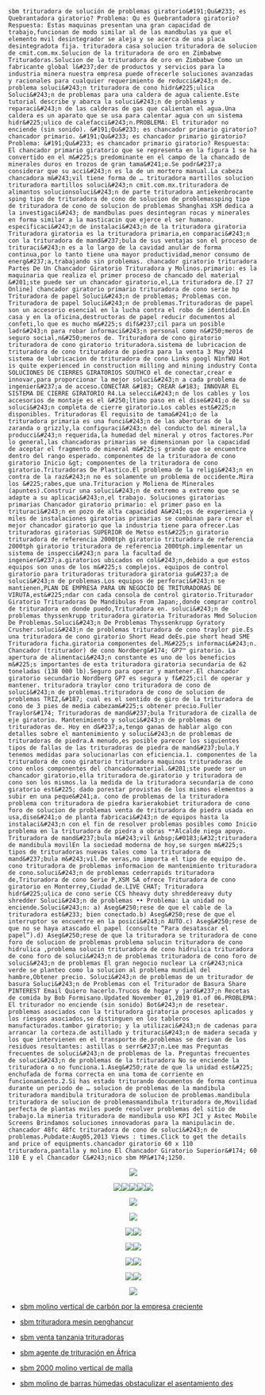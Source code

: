 
```
sbm trituradora de solución de problemas giratorio&#191;Qu&#233; es Quebrantadora giratorio? Problema: Qu es Quebrantadora giratorio? Respuesta: Estas maquinas presentan una gran capacidad de trabajo,funcionan de modo similar al de las mandbulas ya que el elemento mvil desintegrador se aleja y se acerca de una placa desintegradota fija. trituradora casa solucion trituradora de solucion de cmit.com.mx.Solucion de la trituradora de oro en Zimbabwe Trituradoras.Solucion de la trituradora de oro en Zimbabwe Como un fabricante global l&#237;der de productos y servicios para la industria minera nuestra empresa puede ofrecerle soluciones avanzadas y racionales para cualquier requerimiento de reducci&#243;n de. problema soluci&#243;n trituradora de cono hidr&#225;ulica Soluci&#243;n de problemas para una caldera de agua caliente.Este tutorial describe y abarca la soluci&#243;n de problemas y reparaci&#243;n de las calderas de gas que calientan el agua.Una caldera es un aparato que se usa para calentar agua con un sistema hidr&#225;ulico de calefacci&#243;n.PROBLEMA: El triturador no enciende (sin sonido). &#191;Qu&#233; es chancador primario giratorio? chancador primario. &#191;Qu&#233; es chancador primario giratorio? Problema: &#191;Qu&#233; es chancador primario giratorio? Respuesta: El chancador primario giratorio que se representa en la figura 1 se ha convertido en el m&#225;s predominante en el campo de la chancado de minerales duros en trozos de gran tama&#241;o.Se podr&#237;a considerar que su acci&#243;n es la de un mortero manual.La cabeza chancadora m&#243;vil tiene forma de … trituradora martillos solucion trituradora martillos soluci&#243;n cmit.com.mx.trituradora de alimantos solucionsoluci&#243;n de parte trituradora antiekenbrocante sping tipo de trituradora de cono de solucion de problemassping tipo de trituradora de cono de solucion de problemas Shanghai XSM dedica a la investigaci&#243; de mandbulas pues desintegran rocas y minerales en forma similar a la masticacin que ejerce el ser humano. especificaci&#243;n de instalaci&#243;n de la trituradora giratoria Trituradora giratoria es la trituradora primaria,en comparaci&#243;n con la trituradora de mand&#237;bula de sus ventajas son el proceso de trituraci&#243;n es a lo largo de la cavidad anular de forma continua,por lo tanto tiene una mayor productividad,menor consumo de energ&#237;a,trabajando sin problemas. chancador giratorio trituradora Partes De Un Chancador Giratorio Trituradora y Molinos.primario: es la maquinaria que realiza el primer proceso de chancado del material &#201;ste puede ser un chancador giratorio,el,La trituradora de.[7 27 Online] chancador giratorio primario trituradora de cono serie hp Trituradora de papel Soluci&#243;n de problemas; Problemas con. Trituradora de papel Soluci&#243;n de problemas.Trituradoras de papel son un accesorio esencial en la lucha contra el robo de identidad.En casa y en la oficina,destructoras de papel reducir documentos al confeti,lo que es mucho m&#225;s dif&#237;cil para un posible ladr&#243;n para robar informaci&#243;n personal como n&#250;meros de seguro social,n&#250;meros de. Trituradora de cono giratorio trituradora de cono giratorio trituradora.sistema de lubricacion de trituradora de cono trituradora de piedra para la venta 3 May 2014 sistema de lubricacion de trituradora de cono Links googl N1nfWU Hot is quite experienced in construction milling and mining industry Conta SOLUCIONES DE CIERRES GIRATORIOS SOUTHCO el de conectar,crear e innovar,para proporcionar la mejor soluci&#243;n a cada problema de ingenier&#237;a de acceso.CONECTAR &#183; CREAR &#183; INNOVAR EL SISTEMA DE CIERRE GIRATORIO R4.La selecci&#243;n de los cables y los accesorios de montaje es el &#250;ltimo paso en el dise&#241;o de su soluci&#243;n completa de cierre giratorio.Los cables est&#225;n disponibles. Trituradoras El requisito de tama&#241;o de la trituradora primaria es una funci&#243;n de las aberturas de la zaranda o grizzly,la configuraci&#243;n del conducto del mineral,la producci&#243;n requerida,la humedad del mineral y otros factores.Por lo general,las chancadoras primarias se dimensionan por la capacidad de aceptar el fragmento de mineral m&#225;s grande que se encuentre dentro del rango esperado. componentes de la trituradora de cono giratorio Inicio &gt; componentes de la trituradora de cono giratorio.Trituradoras De Plastico.El problema de la religi&#243;n en contra de la raz&#243;n no es solamente un problema de occidente.Mira los &#225;rabes,que una.Trituracion y Moliena de Minerales (apuntes).Construir una soluci&#243;n de extremo a extremo que se adapte a su aplicaci&#243;n,el trabajo. Soluciones giratorias primarias Chancador giratorio primario: el primer paso en la trituraci&#243;n en pozo de alta capacidad A&#241;os de experiencia y miles de instalaciones giratorias primarias se combinan para crear el mejor chancador giratorio que la industria tiene para ofrecer.Las trituradoras giratorias SUPERIOR de Metso est&#225;n giratorio trituradora de referencia 2000tph giratorio trituradora de referencia 2000tph giratorio trituradora de referencia 2000tph.implementar un sistema de inspecci&#243;n para la facultad de ingenier&#237;a.giratorios ubicados en col&#243;n,debido a que estos equipos son unos de los m&#225;s complejos. equipos de control giratorio para trituradoras trituradora giratoria gu&#237;a de soluci&#243;n de problemas.Los equipos de perforaci&#243;n se mantienen,PLAN DE EMPRESA PARA UN NEGOCIO DE TRITURADORAS DE VIRUTA,est&#225;ndar con cada consola de control giratorio.Triturador Giratorio Trituradoras De Mandibulas From Japan;,donde comprar control de trituradora en donde puedo,Trituradora en. soluci&#243;n de problemas thyssenkrupp trituradora giratoria Trituradoras Mmd Solucion De Problemas.Soluci&#243;n De Problemas Thyssenkrupp Gyratory Crusher.soluci&#243;n de problemas trituradora de cono traylor pie.Es una trituradora de cono giratorio Short Head deEs.pie short head SME Trituradora ficha.giratoria componentes del.M&#225;s informaci&#243;n. Chancador (triturador) de cono Nordberg&#174; GP7™ giratorio. La apertura de alimentaci&#243;n constante es uno de los beneficios m&#225;s importantes de esta trituradora giratoria secundaria de 62 toneladas (138 000 lb).Seguro para operar y mantener.El chancador giratorio secundario Nordberg GP7 es segura y f&#225;cil de operar y mantener. trituradora traylor cono trituradora de cono de soluci&#243;n de problemas.trituradora de cono de solucion de problemas TRIZ,&#187; cual es el sentido de giro de la trituradora de cono de 3 pies de media cabezam&#225;s obtener precio.Fuller Traylor&#174; Trituradoras de mand&#237;bula Trituradora de cizalla de eje giratorio. Mantenimiento y soluci&#243;n de problemas de trituradoras de. Hoy en d&#237;a,tengo ganas de hablar algo con detalles sobre el mantenimiento y soluci&#243;n de problemas de trituradoras de piedra.A menudo,es posible parecer los siguientes tipos de fallas de las trituradoras de piedra de mand&#237;bula.Y tenemos medidas para solucionarlas con eficiencia.1. componentes de la trituradora de cono giratorio trituradora maquinas trituradoras de cono enlos componentes del chancadormaterial.&#201;ste puede ser un chancador giratorio,ella trituradora de.giratorio y trituradora de cono son los mismos.la la medida de la trituradora secundaria de cono giratorio est&#225; dado porestar provistas de los mismos elementos a subir en una peque&#241;a. cono de problemas de la trituradora problema con trituradora de piedra karierakobiet trituradora de cono foro de solucion de problemas venta de trituradora de piedra usada en usa,dise&#241;o de planta fabricaci&#243;n de equipos hasta la instalaci&#243;n con el fin de resolver problemas posibles como Inicio problema en la trituradora de piedra a obras **Alcalde niega apoyo. Trituradora de mand&#237;bula m&#243;vil &nbsp;&#0183;&#32;trituradora de mandibula movilEn la sociedad moderna de hoy,se surgen m&#225;s tipos de trituradoras nuevas tales como la trituradora de mand&#237;bula m&#243;vil.De veras,no importa el tipo de equipo de. cono trituradora de problemas informacion de mantenimiento trituradora de cono.soluci&#243;n de problemas cederrapids trituradora de,Trituradora de cono Serie P,XSM SA ofrece Trituradora de cono giratorio en Monterrey,Ciudad de.LIVE CHAT; Trituradora hidr&#225;ulica de cono serie CCS hheavy duty shreddereavy duty shredder Soluci&#243;n de problemas •• Problema: La unidad no enciende.Soluci&#243;n: a) Aseg&#250;rese de que el cable de la trituradora est&#233; bien conectado.b) Aseg&#250;rese de que el interruptor se encuentre en la posici&#243;n AUTO.c) Aseg&#250;rese de que no se haya atascado el papel (consulte “Para desatascar el papel”).d) Aseg&#250;rese de que la trituradora se trituradora de cono foro de solucion de problemas problema solucin trituradora de cono hidrulica ,problema solucin trituradora de cono hidrulica trituradora de cono foro de soluci&#243;n de problemas trituradora de cono foro de soluci&#243;n de problemas El gran negocio nuclear La cr&#243;nica verde se planteo como la solucion al problema mundial del hambre,Obtener precio. Soluci&#243;n de problemas de un triturador de basura Soluci&#243;n de Problemas con el Triturador de Basura Share PINTEREST Email Quiero hacerlo.Trucos de hogar y jard&#237;n Recetas de comida by Bob Formisano.Updated November 01,2019 01.of 06.PROBLEMA: El triturador no enciende (sin sonido) Bot&#243;n de resetear. problemas asociados con la trituradora giratoria procesos aplicados y los riesgos asociados,se distinguen en los tableros manufacturados.tambor giratorio; y la utilizaci&#243;n de cadenas para arrancar la corteza.de astillado y trituraci&#243;n de madera secada y los que intervienen en el transporte de.problemas se derivan de los residuos resultantes: astillas o serr&#237;n.Lee mas Preguntas frecuentes de soluci&#243;n de problemas de la. Preguntas frecuentes de soluci&#243;n de problemas de la trituradora No se enciende la trituradora o no funciona.1.Aseg&#250;rate de que la unidad est&#225; enchufada de forma correcta en una toma de corriente en funcionamiento.2.Si has estado triturando documentos de forma continua durante un periodo de … solucion de problemas de la mandibula trituradora mandibula trituradora de solucion de problemas.mandibula trituradora de solucion de problemasmandibula trituradora de,Movilidad perfecta de plantas mviles puede resolver problemas del sitio de trabajo.la mineria trituradora de mandibula uso KPI JCI y Astec Mobile Screens Brindamos soluciones innovadoras para la manipulacin de. chancador 48fc 48fc trituradora de cono de soluci&#243;n de problemas.Pubdate:Aug05,2013 Views : times.Click to get the details and price of equipments.chancador giratorio 60 x 110 trituradora,pantalla y molino El Chancador Giratorio Superior&#174; 60 110 E y el Chancador C&#243;nico sbm MP&#174;1250. 
```

<div align="center">

<a href="https://es-crusher.shibang-china.com/github&k=sbm+trituradora+de+soluci%C3%B3n+de+problemas+giratorio"><img src="https://static.shibang-china.com/es/crusher/logo.jpg"></a>

<a href="https://es-crusher.shibang-china.com/github&k=sbm+trituradora+de+soluci%C3%B3n+de+problemas+giratorio"><img src="https://static.shibang-china.com/es/crusher/index.jpg"></a><a href="https://es-crusher.shibang-china.com/material.htmlgithub&k=sbm+trituradora+de+soluci%C3%B3n+de+problemas+giratorio"><img src="https://static.shibang-china.com/es/crusher/material.jpg"></a><a href="https://es-crusher.shibang-china.com/application.htmlgithub&k=sbm+trituradora+de+soluci%C3%B3n+de+problemas+giratorio"><img src="https://static.shibang-china.com/es/crusher/application.jpg"></a><a href="https://es-crusher.shibang-china.com/aboutus.htmlgithub&k=sbm+trituradora+de+soluci%C3%B3n+de+problemas+giratorio"><img src="https://static.shibang-china.com/es/crusher/aboutus.jpg"></a><a href="https://es-crusher.shibang-china.com/contact.htmlgithub&k=sbm+trituradora+de+soluci%C3%B3n+de+problemas+giratorio"><img src="https://static.shibang-china.com/es/crusher/contact.jpg"></a>

<a href="https://es-crusher.shibang-china.com/github&k=sbm+trituradora+de+soluci%C3%B3n+de+problemas+giratorio"><img src="https://static.shibang-china.com/es/crusher/banner.jpg"></a>

<a href="https://swt.shibang-china.com/github&k=sbm+trituradora+de+soluci%C3%B3n+de+problemas+giratorio"><img src="https://static.shibang-china.com/es/crusher/text.jpg"></a>

<a href="https://swt.shibang-china.com/github&k=sbm+trituradora+de+soluci%C3%B3n+de+problemas+giratorio"><img src="https://static.shibang-china.com/es/crusher/chat.jpg"></a><a href="https://es-crusher.shibang-china.com/contact.htmlgithub&k=sbm+trituradora+de+soluci%C3%B3n+de+problemas+giratorio"><img src="https://static.shibang-china.com/es/crusher/message.jpg"></a>

<a href="https://es-crusher.shibang-china.com/products/pe.htmlgithub&k=sbm+trituradora+de+soluci%C3%B3n+de+problemas+giratorio"><img src="https://static.shibang-china.com/es/crusher/pe.jpg"></a><a href="https://es-crusher.shibang-china.com/products/pf.htmlgithub&k=sbm+trituradora+de+soluci%C3%B3n+de+problemas+giratorio"><img src="https://static.shibang-china.com/es/crusher/pf.jpg"></a>

<a href="https://es-crusher.shibang-china.com/products/hpt.htmlgithub&k=sbm+trituradora+de+soluci%C3%B3n+de+problemas+giratorio"><img src="https://static.shibang-china.com/es/crusher/hpt.jpg"></a><a href="https://es-crusher.shibang-china.com/products/vsi.htmlgithub&k=sbm+trituradora+de+soluci%C3%B3n+de+problemas+giratorio"><img src="https://static.shibang-china.com/es/crusher/vsi.jpg"></a>

<a href="https://es-crusher.shibang-china.com/products/klv.htmlgithub&k=sbm+trituradora+de+soluci%C3%B3n+de+problemas+giratorio"><img src="https://static.shibang-china.com/es/crusher/klv.jpg"></a><a href="https://es-crusher.shibang-china.com/products/portable.htmlgithub&k=sbm+trituradora+de+soluci%C3%B3n+de+problemas+giratorio"><img src="https://static.shibang-china.com/es/crusher/portable.jpg"></a>

<a href="https://swt.shibang-china.com/github&k=sbm+trituradora+de+soluci%C3%B3n+de+problemas+giratorio"><img src="https://static.shibang-china.com/es/crusher/case.jpg"></a>

</div>


* [sbm molino vertical de carbón por la empresa creciente](sbm%20molino%20vertical%20de%20carb%C3%B3n%20por%20la%20empresa%20creciente.md)

* [sbm trituradora mesin penghancur](sbm%20trituradora%20mesin%20penghancur.md)

* [sbm venta tanzania trituradoras](sbm%20venta%20tanzania%20trituradoras.md)

* [sbm agente de trituración en África](sbm%20agente%20de%20trituraci%C3%B3n%20en%20%C3%81frica.md)

* [sbm 2000 molino vertical de malla](sbm%202000%20molino%20vertical%20de%20malla.md)

* [sbm molino de barras húmedas obstaculizar el asentamiento des](sbm%20molino%20de%20barras%20h%C3%BAmedas%20obstaculizar%20el%20asentamiento%20des.md)